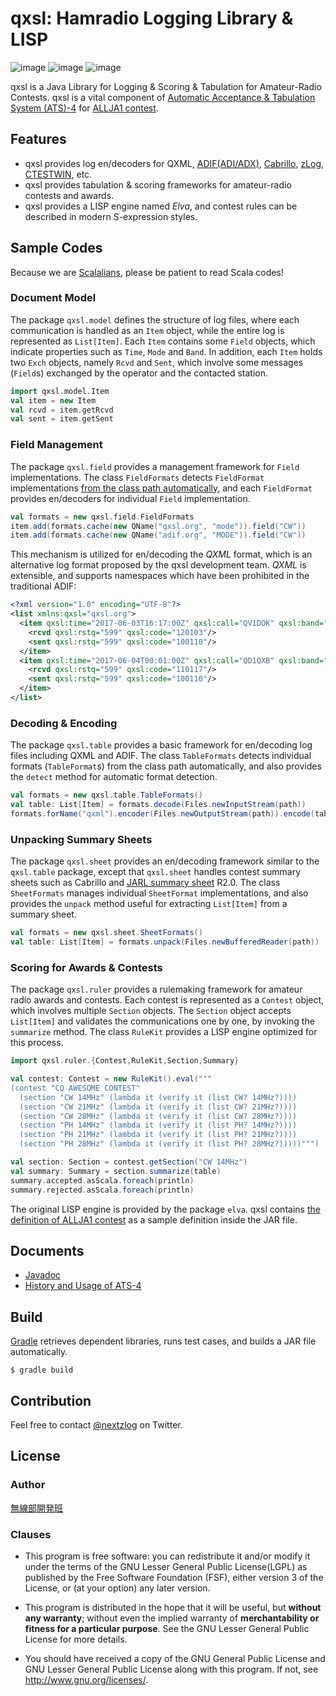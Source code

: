 qxsl: Hamradio Logging Library & LISP
====

![image](https://img.shields.io/badge/Java-SE11-red.svg)
![image](https://img.shields.io/badge/Gradle-5-orange.svg)
![image](https://img.shields.io/badge/license-LGPL3-blue.svg)

qxsl is a Java Library for Logging & Scoring & Tabulation for Amateur-Radio Contests.
qxsl is a vital component of [Automatic Acceptance & Tabulation System (ATS)-4](https://github.com/nextzlog/ats4) for [ALLJA1 contest](http://ja1zlo.u-tokyo.org/allja1).

## Features

- qxsl provides log en/decoders for QXML, [ADIF(ADI/ADX)](http://adif.org), [Cabrillo](https://wwrof.org/cabrillo/), [zLog](http://www.zlog.org), [CTESTWIN](http://e.gmobb.jp/ctestwin/Download.html), etc.
- qxsl provides tabulation & scoring frameworks for amateur-radio contests and awards.
- qxsl provides a LISP engine named *Elva*, and contest rules can be described in modern S-expression styles.

## Sample Codes

Because we are [Scalalians](https://www.scala-lang.org/), please be patient to read Scala codes!

### Document Model

The package `qxsl.model` defines the structure of log files, where each communication is handled as an `Item` object, while the entire log is represented as `List[Item]`.
Each `Item` contains some `Field` objects, which indicate properties such as `Time`, `Mode` and `Band`.
In addition, each `Item` holds two `Exch` objects, namely `Rcvd` and `Sent`, which involve some messages (`Field`s) exchanged by the operator and the contacted station.

```Scala
import qxsl.model.Item
val item = new Item
val rcvd = item.getRcvd
val sent = item.getSent
```

### Field Management

The package `qxsl.field` provides a management framework for `Field` implementations.
The class `FieldFormats` detects `FieldFormat` implementations [from the class path automatically](https://docs.oracle.com/en/java/javase/11/docs/api/java.base/java/util/ServiceLoader.html), and each `FieldFormat` provides en/decoders for individual `Field` implementation.

```Scala
val formats = new qxsl.field.FieldFormats
item.add(formats.cache(new QName("qxsl.org", "mode")).field("CW"))
item.add(formats.cache(new QName("adif.org", "MODE")).field("CW"))
```

This mechanism is utilized for en/decoding the *QXML* format, which is an alternative log format proposed by the qxsl development team.
*QXML* is extensible, and supports namespaces which have been prohibited in the traditional ADIF:

```XML
<?xml version="1.0" encoding="UTF-8"?>
<list xmlns:qxsl="qxsl.org">
  <item qxsl:time="2017-06-03T16:17:00Z" qxsl:call="QV1DOK" qxsl:band="14000" qxsl:mode="CW">
    <rcvd qxsl:rstq="599" qxsl:code="120103"/>
    <sent qxsl:rstq="599" qxsl:code="100110"/>
  </item>
  <item qxsl:time="2017-06-04T00:01:00Z" qxsl:call="QD1QXB" qxsl:band="21000" qxsl:mode="CW">
    <rcvd qxsl:rstq="599" qxsl:code="110117"/>
    <sent qxsl:rstq="599" qxsl:code="100110"/>
  </item>
</list>
```

### Decoding & Encoding

The package `qxsl.table` provides a basic framework for en/decoding log files including QXML and ADIF.
The class `TableFormats` detects individual formats (`TableFormat`s) from the class path automatically, and also provides the `detect` method for automatic format detection.

```Scala
val formats = new qxsl.table.TableFormats()
val table: List[Item] = formats.decode(Files.newInputStream(path))
formats.forName("qxml").encoder(Files.newOutputStream(path)).encode(table)
```

### Unpacking Summary Sheets

The package `qxsl.sheet` provides an en/decoding framework similar to the `qxsl.table` package, except that `qxsl.sheet` handles contest summary sheets such as Cabrillo and [JARL summary sheet](https://www.jarl.org/Japanese/1_Tanoshimo/1-1_Contest/e-log.htm) R2.0.
The class `SheetFormats` manages individual `SheetFormat` implementations, and also provides the `unpack` method useful for extracting `List[Item]` from a summary sheet.

```Scala
val formats = new qxsl.sheet.SheetFormats()
val table: List[Item] = formats.unpack(Files.newBufferedReader(path))
```

### Scoring for Awards & Contests

The package `qxsl.ruler` provides a rulemaking framework for amateur radio awards and contests.
Each contest is represented as a `Contest` object, which involves multiple `Section` objects.
The `Section` object accepts `List[Item]` and validates the communications one by one, by invoking the `summarize` method.
The class `RuleKit` provides a LISP engine optimized for this process.

```Scala
import qxsl.ruler.{Contest,RuleKit,Section,Summary}

val contest: Contest = new RuleKit().eval("""
(contest "CQ AWESOME CONTEST"
  (section "CW 14MHz" (lambda it (verify it (list CW? 14MHz?))))
  (section "CW 21MHz" (lambda it (verify it (list CW? 21MHz?))))
  (section "CW 28MHz" (lambda it (verify it (list CW? 28MHz?))))
  (section "PH 14MHz" (lambda it (verify it (list PH? 14MHz?))))
  (section "PH 21MHz" (lambda it (verify it (list PH? 21MHz?))))
  (section "PH 28MHz" (lambda it (verify it (list PH? 28MHz?)))))""")

val section: Section = contest.getSection("CW 14MHz")
val summary: Summary = section.summarize(table)
summary.accepted.asScala.foreach(println)
summary.rejected.asScala.foreach(println)
```

The original LISP engine is provided by the package `elva`.
qxsl contains [the definition of ALLJA1 contest](src/main/resources/qxsl/ruler/allja1.lisp) as a sample definition inside the JAR file.

## Documents

- [Javadoc](https://pafelog.net/qxsl/index.html)
- [History and Usage of ATS-4](https://pafelog.net/ats4.pdf)

## Build

[Gradle](https://gradle.org/) retrieves dependent libraries, runs test cases, and builds a JAR file automatically.

`$ gradle build`

## Contribution

Feel free to contact [@nextzlog](https://twitter.com/nextzlog) on Twitter.

## License

### Author

[無線部開発班](https://pafelog.net)

### Clauses

- This program is free software: you can redistribute it and/or modify it under the terms of the GNU Lesser General Public License(LGPL) as published by the Free Software Foundation (FSF), either version 3 of the License, or (at your option) any later version.

- This program is distributed in the hope that it will be useful, but **without any warranty**; without even the implied warranty of **merchantability or fitness for a particular purpose**.
See the GNU Lesser General Public License for more details.

- You should have received a copy of the GNU General Public License and GNU Lesser General Public License along with this program.
If not, see <http://www.gnu.org/licenses/>.
